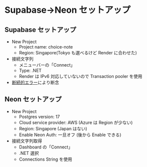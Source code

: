 # Supabase→Neon セットアップ

## Supabase セットアップ

- New Project
  - Project name: choice-note
  - Region: Singapore(Tokyo も選べるけど Render に合わせた)
- 接続文字列
  - メニューバーの「Connect」
  - Type: .NET
  - Render は IPv6 対応していないので Transaction pooler を使用
- [断続的エラー](./100_Supabase接続エラー.md)により断念

## Neon セットアップ

- New Project
  - Postgres version: 17
  - Cloud service provider: AWS (Azure は Region が少ない)
  - Region: Singapore (Japan はない)
  - Enable Neon Auth: 一旦オフ (後から Enable できる)
- 接続文字列取得
  - Dashboard の「Connect」
  - .NET 選択
  - Connections String を使用
